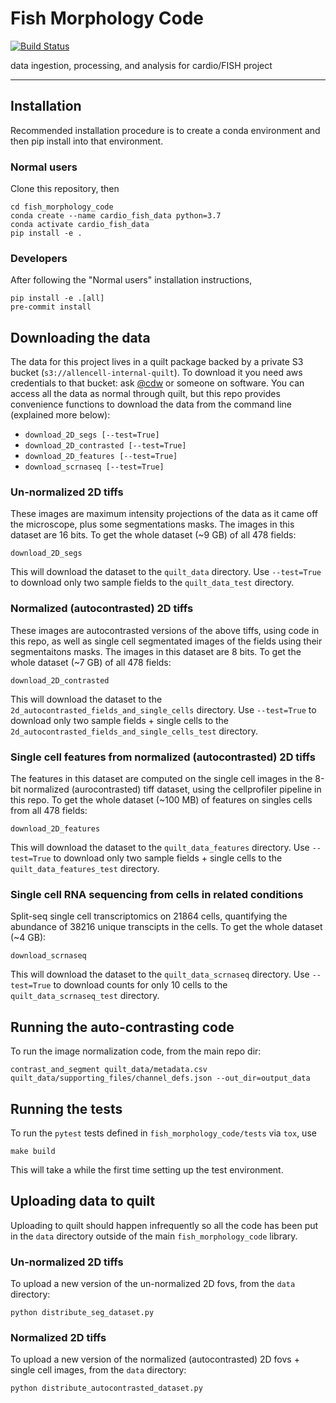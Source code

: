 # Fish Morphology Code

[![Build Status](https://github.com/AllenCellModeling/fish_morphology_code/workflows/Build%20Master/badge.svg)](https://github.com/AllenCellModeling/fish_morphology_code/actions)

data ingestion, processing, and analysis for cardio/FISH project

---


## Installation
Recommended installation procedure is to create a conda environment and then pip install into that environment.

### Normal users
Clone this repository, then
```
cd fish_morphology_code
conda create --name cardio_fish_data python=3.7
conda activate cardio_fish_data
pip install -e .
```

### Developers
After following the "Normal users" installation instructions,
```
pip install -e .[all]
pre-commit install
```

## Downloading the data
The data for this project lives in a quilt package backed by a private S3 bucket (`s3://allencell-internal-quilt`).
To download it you need aws credentials to that bucket: ask [@cdw]( https://github.com/cdw ) or someone on software.
You can access all the data as normal through quilt, but this repo provides convenience functions to download the data from the command line (explained more below):

 - `download_2D_segs [--test=True]`
 - `download_2D_contrasted [--test=True]`
 - `download_2D_features [--test=True]`
 - `download_scrnaseq [--test=True]`

### Un-normalized 2D tiffs
These images are maximum intensity projections of the data as it came off the microscope, plus some segmentations masks.
The images in this dataset are 16 bits.
To get the whole dataset (~9 GB) of all 478 fields:
```
download_2D_segs
```
This will download the dataset to the `quilt_data` directory.
Use `--test=True` to download only two sample fields to the `quilt_data_test` directory.

### Normalized (autocontrasted) 2D tiffs
These images are autocontrasted versions of the above tiffs, using code in this repo, as well as single cell segmentated images of the fields using their segmentaitons masks.
The images in this dataset are 8 bits.
To get the whole dataset (~7 GB) of all 478 fields:
```
download_2D_contrasted
```
This will download the dataset to the `2d_autocontrasted_fields_and_single_cells` directory.
Use `--test=True` to download only two sample fields + single cells to the `2d_autocontrasted_fields_and_single_cells_test` directory.

### Single cell features from normalized (autocontrasted) 2D tiffs
The features in this dataset are computed on the single cell images in the 8-bit normalized (aurocontrasted) tiff dataset, using the cellprofiler pipeline in this repo.
To get the whole dataset (~100 MB) of features on singles cells from all 478 fields:
```
download_2D_features
```
This will download the dataset to the `quilt_data_features` directory.
Use `--test=True` to download only two sample fields + single cells to the `quilt_data_features_test` directory.

### Single cell RNA sequencing from cells in related conditions
Split-seq single cell transcriptomics on 21864 cells, quantifying the abundance of 38216 unique transcipts in the cells.
To get the whole dataset (~4 GB):
```
download_scrnaseq
```
This will download the dataset to the `quilt_data_scrnaseq` directory.
Use `--test=True` to download counts for only 10 cells to the `quilt_data_scrnaseq_test` directory.

## Running the auto-contrasting code
To run the image normalization code, from the main repo dir:
```
contrast_and_segment quilt_data/metadata.csv quilt_data/supporting_files/channel_defs.json --out_dir=output_data
```

## Running the tests
To run the `pytest` tests defined in `fish_morphology_code/tests` via `tox`, use
```
make build
```
This will take a while the first time setting up the test environment.

## Uploading data to quilt
Uploading to quilt should happen infrequently so all the code has been put in the `data` directory outside of the main `fish_morphology_code` library.

### Un-normalized 2D tiffs
To upload a new version of the un-normalized 2D fovs, from the `data` directory:
```
python distribute_seg_dataset.py
```

### Normalized 2D tiffs
To upload a new version of the normalized (autocontrasted) 2D fovs + single cell images, from the `data` directory:
```
python distribute_autocontrasted_dataset.py
```
